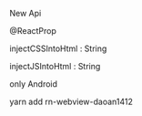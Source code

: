New Api

@ReactProp

injectCSSIntoHtml : String

injectJSIntoHtml : String

only Android

yarn add rn-webview-daoan1412